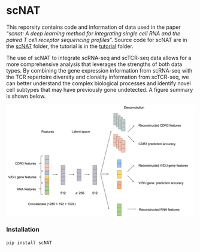 # scNAT

This reporsity contains code and information of data used in the paper “*scnat: A deep learning method for integrating single cell RNA and the paired T cell receptor sequencing profiles*”. Source code for scNAT are in the [scNAT](https://github.com/biqing-zhu/scNAT/tree/main/scNAT) folder, the tutorial is in the [tutorial](https://github.com/biqing-zhu/scNAT/tree/main/scNAT/tutorials) folder.

The use of scNAT to integrate scRNA-seq and scTCR-seq data allows for a more comprehensive analysis that leverages the strengths of both data types. By combining the gene expression information from scRNA-seq with the TCR repertoire diversity and clonality information from scTCR-seq, we can better understand the complex biological processes and identify novel cell subtypes that may have previously gone undetected. A figure summary is shown below.

![alt text](https://github.com/biqing-zhu/scNAT/blob/main/images/workflow.png)

### Installation

```
pip install scNAT
```
